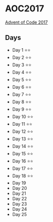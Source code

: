 # AOC2017
[Advent of Code 2017](https://adventofcode.com/2017)
## Days
* Day  1 ⭐⭐
* Day  2 ⭐⭐
* Day  3 ⭐⭐
* Day  4 ⭐⭐
* Day  5 ⭐⭐
* Day  6 ⭐⭐
* Day  7 ⭐⭐
* Day  8 ⭐⭐
* Day  9 ⭐⭐
* Day 10 ⭐⭐
* Day 11 ⭐⭐
* Day 12 ⭐⭐
* Day 13 ⭐⭐
* Day 14 ⭐⭐
* Day 15 ⭐⭐
* Day 16 ⭐⭐
* Day 17 ⭐⭐
* Day 18 ⭐⭐
* Day 19 
* Day 20 
* Day 21 
* Day 22 
* Day 23 
* Day 24 
* Day 25 


